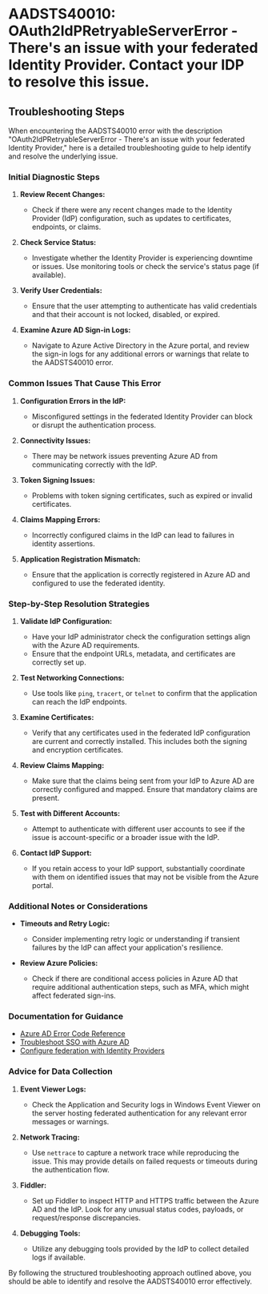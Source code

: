 
# AADSTS40010: OAuth2IdPRetryableServerError - There's an issue with your federated Identity Provider. Contact your IDP to resolve this issue.


## Troubleshooting Steps
When encountering the AADSTS40010 error with the description "OAuth2IdPRetryableServerError - There's an issue with your federated Identity Provider," here is a detailed troubleshooting guide to help identify and resolve the underlying issue.

### Initial Diagnostic Steps

1. **Review Recent Changes:**
   - Check if there were any recent changes made to the Identity Provider (IdP) configuration, such as updates to certificates, endpoints, or claims.

2. **Check Service Status:**
   - Investigate whether the Identity Provider is experiencing downtime or issues. Use monitoring tools or check the service's status page (if available).

3. **Verify User Credentials:**
   - Ensure that the user attempting to authenticate has valid credentials and that their account is not locked, disabled, or expired.

4. **Examine Azure AD Sign-in Logs:**
   - Navigate to Azure Active Directory in the Azure portal, and review the sign-in logs for any additional errors or warnings that relate to the AADSTS40010 error.

### Common Issues That Cause This Error

1. **Configuration Errors in the IdP:**
   - Misconfigured settings in the federated Identity Provider can block or disrupt the authentication process.

2. **Connectivity Issues:**
   - There may be network issues preventing Azure AD from communicating correctly with the IdP.

3. **Token Signing Issues:**
   - Problems with token signing certificates, such as expired or invalid certificates.

4. **Claims Mapping Errors:**
   - Incorrectly configured claims in the IdP can lead to failures in identity assertions.

5. **Application Registration Mismatch:**
   - Ensure that the application is correctly registered in Azure AD and configured to use the federated identity.

### Step-by-Step Resolution Strategies

1. **Validate IdP Configuration:**
   - Have your IdP administrator check the configuration settings align with the Azure AD requirements. 
   - Ensure that the endpoint URLs, metadata, and certificates are correctly set up.

2. **Test Networking Connections:**
   - Use tools like `ping`, `tracert`, or `telnet` to confirm that the application can reach the IdP endpoints. 

3. **Examine Certificates:**
   - Verify that any certificates used in the federated IdP configuration are current and correctly installed. This includes both the signing and encryption certificates.

4. **Review Claims Mapping:**
   - Make sure that the claims being sent from your IdP to Azure AD are correctly configured and mapped. Ensure that mandatory claims are present.

5. **Test with Different Accounts:**
   - Attempt to authenticate with different user accounts to see if the issue is account-specific or a broader issue with the IdP.

6. **Contact IdP Support:**
   - If you retain access to your IdP support, substantially coordinate with them on identified issues that may not be visible from the Azure portal.

### Additional Notes or Considerations

- **Timeouts and Retry Logic:**
  - Consider implementing retry logic or understanding if transient failures by the IdP can affect your application's resilience.

- **Review Azure Policies:**
  - Check if there are conditional access policies in Azure AD that require additional authentication steps, such as MFA, which might affect federated sign-ins.

### Documentation for Guidance

- [Azure AD Error Code Reference](https://docs.microsoft.com/en-us/azure/active-directory/develop/reference-aad-error-codes)
- [Troubleshoot SSO with Azure AD](https://docs.microsoft.com/en-us/azure/active-directory/saas-apps/troubleshoot-sso)
- [Configure federation with Identity Providers](https://docs.microsoft.com/en-us/azure/active-directory/hybrid/how-to-connect-fed-sign-in)

### Advice for Data Collection

1. **Event Viewer Logs:**
   - Check the Application and Security logs in Windows Event Viewer on the server hosting federated authentication for any relevant error messages or warnings.

2. **Network Tracing:**
   - Use `nettrace` to capture a network trace while reproducing the issue. This may provide details on failed requests or timeouts during the authentication flow.

3. **Fiddler:**
   - Set up Fiddler to inspect HTTP and HTTPS traffic between the Azure AD and the IdP. Look for any unusual status codes, payloads, or request/response discrepancies.

4. **Debugging Tools:**
   - Utilize any debugging tools provided by the IdP to collect detailed logs if available.

By following the structured troubleshooting approach outlined above, you should be able to identify and resolve the AADSTS40010 error effectively.